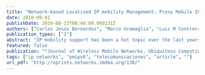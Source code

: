 ```yaml
---
title: "Network-based Localized IP mobility Management: Proxy Mobile IPv6 and Current Trends in Standardization"
date: 2010-09-01
publishDate: 2019-08-13T08:40:09.089231Z
authors: ["Carlos Jesús Bernardos", "Marco Gramaglia", "Luis M Contreras", "Marı́a Calderón", "Ignacio Soto"]
publication_types: ["2"]
abstract: "IP mobility support has been a hot topic over the last years, recently fostered by the role of IP in the evolution of the 3G mobile communication networks. Standardization bodies, namely IETF, IEEE and 3GPP are working on different aspects of the mobility aiming at improving the mobility experience perceived by users. Traditional IP mobility support mechanisms, Mobile IPv4 or Mobile IPv6, are based on the operation of the terminal to keep ongoing sessions despite the movement. The current trend is towards network-based solutions where mobility support is based on network operation. Proxy Mobile IPv6 is a promising speciﬁcation that allows network operators to provide localized mobility support without relying on mobility functionality or conﬁguration present in the mobile nodes, which greatly eases the deployment of the solution. This paper presents Proxy Mobile IPv6 and the different extensions that are been considered by the standardization bodies to enhance the basic protocol with interesting features needed to offer a richer mobility experience, namely, ﬂow mobility, multicast and network mobility support."
featured: false
publication: "*Journal of Wireless Mobile Networks, Ubiquitous Computing, and Dependable Applications (JoWUA) (Special issue: Advances in Wireless Mobile and Sensor Technologies)*"
tags: ["ip networks", "pmipv6", "telecomunicaciones", "article", ""]
url_pdf: "http://eprints.networks.imdea.org/130/"
---
```


